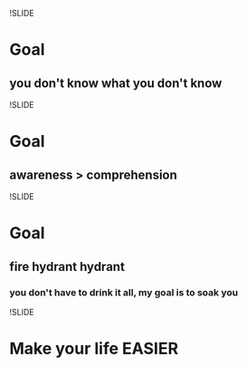 !SLIDE
# Goal
## you don't know what you don't know

!SLIDE
# Goal
## awareness > comprehension

!SLIDE
# Goal
## fire hydrant hydrant
### you don't have to drink it all, my goal is to soak you

!SLIDE
# Make your life EASIER
